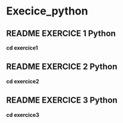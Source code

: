 # Execice_python

## README EXERCICE 1 Python

**cd exercice1** 

## README EXERCICE 2 Python

**cd exercice2** 


## README EXERCICE 3 Python

**cd exercice3** 